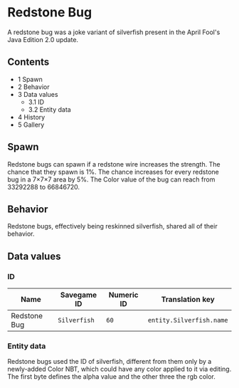 # Redstone Bug
A redstone bug was a joke variant of silverfish present in the April Fool's Java Edition 2.0 update.

## Contents
- 1 Spawn
- 2 Behavior
- 3 Data values
	- 3.1 ID
	- 3.2 Entity data
- 4 History
- 5 Gallery

## Spawn
Redstone bugs can spawn if a redstone wire increases the strength. The chance that they spawn is 1%. The chance increases for every redstone bug in a 7×7×7 area by 5%. The Color value of the bug can reach from 33292288 to 66846720.

## Behavior
Redstone bugs, effectively being reskinned silverfish, shared all of their behavior.

## Data values
### ID
| Name         | Savegame ID  | Numeric ID | Translation key          |
|--------------|--------------|------------|--------------------------|
| Redstone Bug | `Silverfish` | `60`       | `entity.Silverfish.name` |

### Entity data
Redstone bugs used the ID of silverfish, different from them only by a newly-added Color NBT, which could have any color applied to it via editing. The first byte defines the alpha value and the other three the rgb color.


